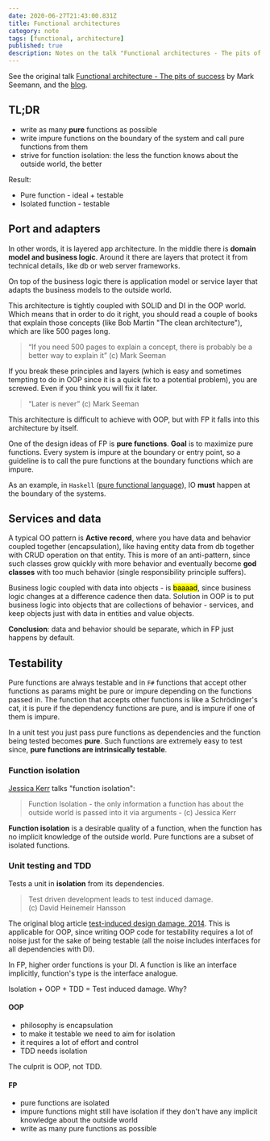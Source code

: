 ```yaml
---
date: 2020-06-27T21:43:00.831Z
title: Functional architectures
category: note
tags: [functional, architecture]
published: true
description: Notes on the talk "Functional architectures - The pits of success" by Mark Seemann
---
```


See the original talk [Functional architecture - The pits of success](https://www.youtube.com/watch?v=US8QG9I1XW0) by Mark Seemann, and the [blog](http://blog.ploeh.dk).

## TL;DR

- write as many **pure** functions as possible
- write impure functions on the boundary of the system and call pure functions from them
- strive for function isolation: the less the function knows about the outside world, the better

Result:

- Pure function - ideal + testable
- Isolated function - testable

## Port and adapters

In other words, it is layered app architecture. In the middle there is **domain model and business logic**. Around it there are layers that protect it from technical details, like db or web server frameworks.

On top of the business logic there is application model or service layer that adapts the business models to the outside world.

This architecture is tightly coupled with SOLID and DI in the OOP world. Which means that in order to do it right, you should read a couple of books that explain those concepts (like Bob Martin "The clean architecture"), which are like 500 pages long.

> “If you need 500 pages to explain a concept, there is probably be a better way to explain it”
> (c) Mark Seeman

If you break these principles and layers (which is easy and sometimes tempting to do in OOP since it is a quick fix to a potential problem), you are screwed. Even if you think you will fix it later.

> “Later is never”
> (c) Mark Seeman

This architecture is difficult to achieve with OOP, but with FP it falls into this architecture by itself.

One of the design ideas of FP is **pure functions**. **Goal** is to maximize pure functions. Every system is impure at the boundary or entry point, so a guideline is to call the pure functions at the boundary functions which are impure.

As an example, in `Haskell` ([pure functional language](/notes/purely-functional-language/)), IO **must** happen at the boundary of the systems.

## Services and data

A typical OO pattern is **Active record**, where you have data and behavior coupled together (encapsulation), like having entity data from db together with CRUD operation on that entity. This is more of an anti-pattern, since such classes grow quickly with more behavior and eventually become **god classes** with too much behavior (single responsibility principle suffers).

Business logic coupled with data into objects - is <mark>baaaad</mark>, since business logic changes at a difference cadence then data. Solution in OOP is to put business logic into objects that are collections of behavior - services, and keep objects just with data in entities and value objects.

**Conclusion**: data and behavior should be separate, which in FP just happens by default.

## Testability

Pure functions are always testable and in `F#` functions that accept other functions as params might be pure or impure depending on the functions passed in. The function that accepts other functions is like a Schrödinger's cat, it is pure if the dependency functions are pure, and is impure if one of them is impure.

In a unit test you just pass pure functions as dependencies and the function being tested becomes **pure**. Such functions are extremely easy to test since, **pure functions are intrinsically testable**.

### Function isolation

[Jessica Kerr](https://jessitron.com/) talks "function isolation":

> Function Isolation - the only information a function has about the outside world is passed into it via arguments - (c) Jessica Kerr

**Function isolation** is a desirable quality of a function, when the function has no implicit knowledge of the outside world. Pure functions are a subset of isolated functions.

### Unit testing and TDD

Tests a unit in **isolation** from its dependencies.

> Test driven development leads to test induced damage. </br>
> (c) David Heinemeir Hansson

The original blog article [test-induced design damage, 2014](https://dhh.dk/2014/test-induced-design-damage.html). This is applicable for OOP, since writing OOP code for testability requires a lot of noise just for the sake of being testable (all the noise includes interfaces for all dependencies with DI).

In FP, higher order functions is your DI. A function is like an interface implicitly, function's type is the interface analogue.

Isolation + OOP + TDD = Test induced damage. Why?

#### OOP

- philosophy is encapsulation
- to make it testable we need to aim for isolation
- it requires a lot of effort and control
- TDD needs isolation

The culprit is OOP, not TDD.

#### FP

- pure functions are isolated
- impure functions might still have isolation if they don't have any implicit knowledge about the outside world
- write as many pure functions as possible
